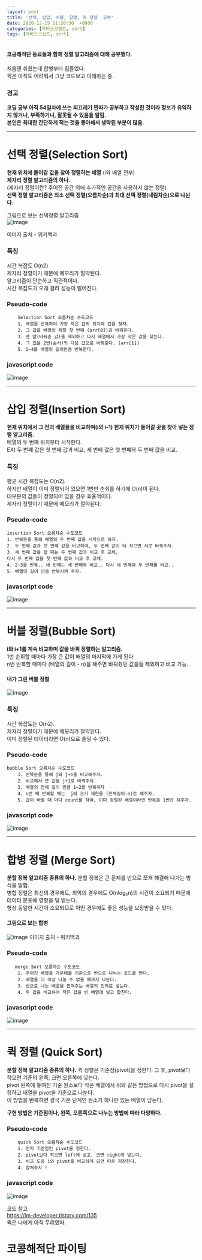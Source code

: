 ```yaml
---
layout: post
title: '선택, 삽입, 버블, 합병, 퀵 정렬  공부'
date: 2020-12-19 11:20:30  +0800
categories: [자바스크립트, sort]
tags: [자바스크립트, sort]
---
```


#### **코공해적단 동료들과 함께 정렬 알고리즘에 대해 공부했다.**

처음엔 쉬웠는데 합병부터 힘들었다.  
퀵은 아직도 어려워서 그냥 코드보고 이해하는 중.

### **경고**

**코딩 공부 아직 54일차에 쓰는 찌끄레기 찐따가 공부하고 작성한 것이라 정보가 유익하지 않거나, 부족하거나, 잘못될 수 있음을 알림.**  
**본인은 최대한 간단하게 적는 것을 좋아해서 생략된 부분이 많음.**

---

# **선택 정렬(Selection Sort)**

**현재 위치에 들어갈 값을 찾아 정렬하는 배열** (i와 배열 전부)  
**제자리 정렬 알고리즘의 하나.**  
(제자리 정렬이란? 주어진 공간 외에 추가적인 공간을 사용하지 않는 정렬)  
**선택 정렬 알고리즘은 최소 선택 정렬(오름차순)과 최대 선택 정렬(내림차순)으로 나뉜다.**

그림으로 보는 선택정렬 알고리즘  
![image](/assets/img/sample/sort1.gif)

이미지 출처 - 위키백과

### **특징**

시간 복잡도 O(n2)  
제자리 정렬이기 때문에 메모리가 절약된다.  
알고리즘이 단순하고 직관적이다.  
시간 복잡도가 오래 걸려 성능이 떨어진다.

### **Pseudo-code**

```
    Selection Sort 오름차순 수도코드
    1. 배열을 반복하여 가장 작은 값의 위치와 값을 찾자.
    2. 그 값을 배열의 제일 첫 번쨰 (arr[0])과 바꿔준다.
    3. 맨 앞(바꿔준 값)을 제외하고 다시 배열에서 가장 작은 값을 찾는다.
    4. 그 값을 2번(순서)의 다음 값으로 바꿔준다. (arr[1])
    5. 1~4를 배열의 길이만큼 반복한다.
```

### **javascript code**

![image](/assets/img/sample/sort2.png)

---

# **삽입 정렬(Insertion Sort)**

**현재 위치에서 그 전의 배열들을 비교하며(i와 i-1) 현재 위치가 들어갈 곳을 찾아 넣는 정렬 알고리즘.**  
배열의 두 번째 위치부터 시작한다.  
EX) 두 번쨰 값은 첫 번째 값과 비교, 세 번째 값은 첫 번쨰와 두 번째 값을 비교.

### **특징**

평균 시간 복잡도는 O(n2).  
하지만 배열이 이미 정렬되어 있으면 1번만 순회를 하기에 O(n)이 된다.  
대부분의 값들이 정렬되어 있을 경우 효율적이다.  
제자리 정렬이기 때문에 메모리가 절약된다.

### **Pseudo-code**

```
insertion Sort 오름차순 수도코드
1. 반복문을 통해 배열의 두 번째 값을 시작으로 하자.
2. 두 번째 값과 첫 번째 값을 비교하여, 두 번째 값이 더 작으면 서로 바꿔주자.
3. 세 번째 값을 할 때는 두 번째 값과 비교 후 교체,
다시 두 번째 값을 첫 번째 값과 비교 후 교체.
4. 2~3을 반복.. 네 번째는 세 번째와 비교.. 다시 세 번째와 두 번째를 비교..
5. 배열의 길이 만큼 반복시켜 주자.
```

### **javascript code**

![image](/assets/img/sample/sort3.png)

---

# **버블 정렬(Bubble Sort)**

**i와 i+1를 계속 비교하며 값을 바꿔 정렬하는 알고리즘.**  
1번 순회할 때마다 가장 큰 값이 배열의 마지막에 가게 된다.  
n번 반복할 때마다 (배열의 길이 - n)을 해주면 바꿔줬던 값을들 제외하고 비교 가능.

#### **내가 그린 버블 정렬**

![image](/assets/img/sample/sort4.png)

### **특징**

시간 복잡도는 O(n2).  
제자리 정렬이기 때문에 메모리가 절약된다.  
이미 정렬된 데이터라면 O(n)으로 줄일 수 있다.

### **Pseudo-code**

```
bubble Sort 오름차순 수도코드
    1. 반북문을 통해 j와 j+1을 비교해주자.
    2. 비교해서 큰 값을 j+1로 바꿔주자.
    3. 배열의 전체 길이 만큼 1~2를 반복하자
    4. n번 째 반복할 때는  j의 크기 제한을 (전체길이-n)로 해주자.
    5. 값이 바뀔 때 마다 count를 하여, 이미 정렬된 배열이라면 반복을 1번만 해주자.
```

### **javascript code**

![image](/assets/img/sample/sort5.png)

---

# **합병 정렬 (Merge Sort)**

**분할 정복 알고리즘 종류의 하나.**
분할 정복은 큰 문제를 반으로 쪼개 해결해 나가는 방식을 말함.  
병합 정렬은 최선의 경우에도, 최악의 경우에도 O(nlog₂n)의 시간이 소요되기 때문에 데이터 분포에 영향을 덜 받는다.  
항상 동일한 시간이 소요되므로 어떤 경우에도 좋은 성능을 보장받을 수 있다.

#### **그림으로 보는 합병**

![image](/assets/img/sample/sort6.gif)
이미지 출처 - 위키백과

### **Pseudo-code**

```
   merge Sort 오름차순 수도코드
    1. 주어진 배열을 가운데를 기준으로 반으로 나누는 코드를 짠다.
    2. 배열을 더 이상 나눌 수 없을 때까지 나눈다.
    3. 반으로 나눈 배열을 합쳐주는 배열의 인자로 넣는다.
    4. 두 값을 비교하여 작은 값을 빈 배열에 넣고 합친다.
```

### **javascript code**

![image](/assets/img/sample/sort7.png)

---

# **퀵 정렬 (Quick Sort)**

**분할 정복 알고리즘 종류의 하나.**
퀵 정렬은 기준점(pivot)을 정한다. 그 후, pivot보다 작으면 기준의 왼쪽, 크면 오른쪽에 넣는다.  
pivot 왼쪽에 놓여진 기준 원소보다 작은 배열에서 위와 같은 방법으로 다시 pivot을 설정하고 배열을 pivot을 기준으로 나눈다.  
이 방법을 반복하면 결국 기본 단계인 원소가 하나만 있는 배열이 남는다.

**구현 방법은 기준점이나, 왼쪽, 오른쪽으로 나누는 방법에 따라 다양하다.**

### **Pseudo-code**

```
    quick Sort 오름차순 수도코드
    1. 먼저 기준점인 pivot을 정한다.
    2. pivot보다 작으면 left에 넣고, 크면 right에 넣는다.
    3. 비교 도중 i와 pivot을 비교하게 되면 따로 저장한다.
    4. 합쳐주자 !
```

### **javascript code**

![image](/assets/img/sample/sort8.png)

코드 참고  
https://im-developer.tistory.com/135  
퀵은 나에게 아직 무리였따.

# **코콩해적단 파이팅**
